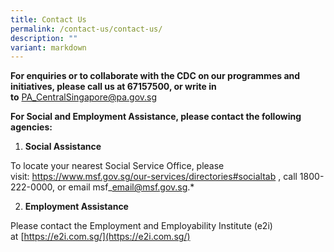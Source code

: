 ```yaml
---
title: Contact Us
permalink: /contact-us/contact-us/
description: ""
variant: markdown
---
```

**For enquiries or to collaborate with the CDC on our programmes and initiatives, please call us at 67157500, or write in to**&nbsp;[PA_CentralSingapore@pa.gov.sg](mailto:pa_centralsingapore@pa.gov.sg)

**For Social and Employment Assistance, please contact the following agencies:**

1.  **Social Assistance**

To locate your nearest Social Service Office, please visit:&nbsp;https://www.msf.gov.sg/our-services/directories#socialtab
, call 1800-222-0000, or email&nbsp;msf\_email@msf.gov.sg.*   

2. **Employment Assistance**

Please contact the Employment and Employability Institute (e2i) at&nbsp;[https://e2i.com.sg/](https://e2i.com.sg/)